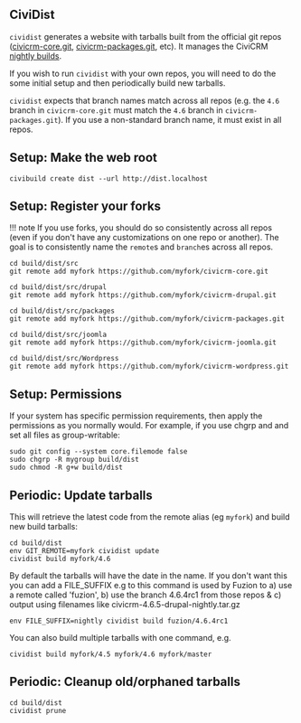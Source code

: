 ## CiviDist

`cividist` generates a website with tarballs built from the official git repos ([civicrm-core.git](https://github.com/civicrm/civicrm-core.git), [civicrm-packages.git](https://github.com/civicrm/civicrm-packages.git), etc). It manages the CiviCRM [nightly builds](http://dist.civicrm.org).

If you wish to run `cividist` with your own repos, you will need to do the some initial setup and then periodically build new tarballs.

`cividist` expects that branch names match across all repos (e.g. the `4.6` branch in `civicrm-core.git` must match the `4.6` branch in `civicrm-packages.git`). If you use a non-standard branch name, it must exist in all repos.

## Setup: Make the web root

```
civibuild create dist --url http://dist.localhost
```

## Setup: Register your forks

!!! note
    If you use forks, you should do so consistently across all repos (even if you don't have any customizations on one repo or another). The goal is to consistently name the `remote`s and `branch`es across all repos.

```
cd build/dist/src
git remote add myfork https://github.com/myfork/civicrm-core.git

cd build/dist/src/drupal
git remote add myfork https://github.com/myfork/civicrm-drupal.git

cd build/dist/src/packages
git remote add myfork https://github.com/myfork/civicrm-packages.git

cd build/dist/src/joomla
git remote add myfork https://github.com/myfork/civicrm-joomla.git

cd build/dist/src/Wordpress
git remote add myfork https://github.com/myfork/civicrm-wordpress.git
```

## Setup: Permissions

If your system has specific permission requirements, then apply the permissions as you normally would. For example, if you use chgrp and and set all files as group-writable:

```
sudo git config --system core.filemode false
sudo chgrp -R mygroup build/dist
sudo chmod -R g+w build/dist
```

## Periodic: Update tarballs

This will retrieve the latest code from the remote alias (eg `myfork`) and build new build tarballs:

```
cd build/dist
env GIT_REMOTE=myfork cividist update 
cividist build myfork/4.6
```

By default the tarballs will have the date in the name. If you don't want this you can add a FILE_SUFFIX
e.g to this command is used by Fuzion to a) use a remote called 'fuzion', b) use the branch 4.6.4rc1 from those repos & c) output using filenames like civicrm-4.6.5-drupal-nightly.tar.gz

```
env FILE_SUFFIX=nightly cividist build fuzion/4.6.4rc1
```

You can also build multiple tarballs with one command, e.g.

```
cividist build myfork/4.5 myfork/4.6 myfork/master
```

## Periodic: Cleanup old/orphaned tarballs

```
cd build/dist
cividist prune
```
